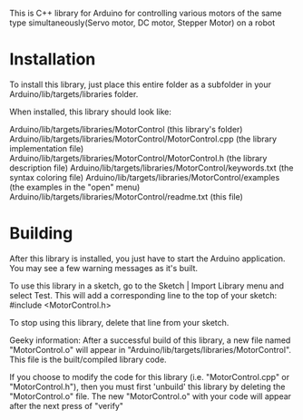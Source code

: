 This is C++ library for Arduino for controlling various motors of the same type simultaneously(Servo motor, DC motor, Stepper Motor) on a robot

# Installation

To install this library, just place this entire folder as a subfolder in your
Arduino/lib/targets/libraries folder.

When installed, this library should look like:

Arduino/lib/targets/libraries/MotorControl                   (this library's folder)
Arduino/lib/targets/libraries/MotorControl/MotorControl.cpp  (the library implementation file)
Arduino/lib/targets/libraries/MotorControl/MotorControl.h    (the library description file)
Arduino/lib/targets/libraries/MotorControl/keywords.txt      (the syntax coloring file)
Arduino/lib/targets/libraries/MotorControl/examples          (the examples in the "open" menu)
Arduino/lib/targets/libraries/MotorControl/readme.txt        (this file)

# Building

After this library is installed, you just have to start the Arduino application.
You may see a few warning messages as it's built.

To use this library in a sketch, go to the Sketch | Import Library menu and
select Test.  This will add a corresponding line to the top of your sketch:
#include <MotorControl.h>

To stop using this library, delete that line from your sketch.

Geeky information:
After a successful build of this library, a new file named "MotorControl.o" will appear
in "Arduino/lib/targets/libraries/MotorControl". This file is the built/compiled library
code.

If you choose to modify the code for this library (i.e. "MotorControl.cpp" or "MotorControl.h"),
then you must first 'unbuild' this library by deleting the "MotorControl.o" file. The
new "MotorControl.o" with your code will appear after the next press of "verify"
